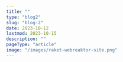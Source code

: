 ```yaml
---
title: ""
type: "blog2"
slug: "blog-2"
date: 2023-10-12
lastmod: 2023-10-15
description: ""
pageType: "article"
image: "/images/raket-webreaktor-site.png"
---
```



